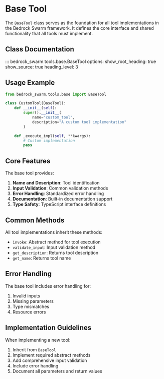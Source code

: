 # Base Tool

The `BaseTool` class serves as the foundation for all tool implementations in the Bedrock Swarm framework. It defines the core interface and shared functionality that all tools must implement.

## Class Documentation

::: bedrock_swarm.tools.base.BaseTool
    options:
      show_root_heading: true
      show_source: true
      heading_level: 3

## Usage Example

```python
from bedrock_swarm.tools.base import BaseTool

class CustomTool(BaseTool):
    def __init__(self):
        super().__init__(
            name="custom_tool",
            description="A custom tool implementation"
        )

    def _execute_impl(self, **kwargs):
        # Custom implementation
        pass
```

## Core Features

The base tool provides:

1. **Name and Description**: Tool identification
2. **Input Validation**: Common validation methods
3. **Error Handling**: Standardized error handling
4. **Documentation**: Built-in documentation support
5. **Type Safety**: TypeScript interface definitions

## Common Methods

All tool implementations inherit these methods:

- `invoke`: Abstract method for tool execution
- `validate_input`: Input validation method
- `get_description`: Returns tool description
- `get_name`: Returns tool name

## Error Handling

The base tool includes error handling for:

1. Invalid inputs
2. Missing parameters
3. Type mismatches
4. Resource errors

## Implementation Guidelines

When implementing a new tool:

1. Inherit from `BaseTool`
2. Implement required abstract methods
3. Add comprehensive input validation
4. Include error handling
5. Document all parameters and return values
